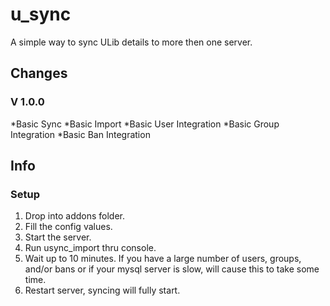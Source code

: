 # u_sync
A simple way to sync ULib details to more then one server.

## Changes

### V 1.0.0
*Basic Sync
*Basic Import
*Basic User Integration
*Basic Group Integration
*Basic Ban Integration

## Info

### Setup
1. Drop into addons folder.
2. Fill the config values.
3. Start the server.
4. Run usync_import thru console.
5. Wait up to 10 minutes. If you have a large number of users, groups, and/or bans or if your mysql server is slow, will cause this to take some time.
6. Restart server, syncing will fully start.
